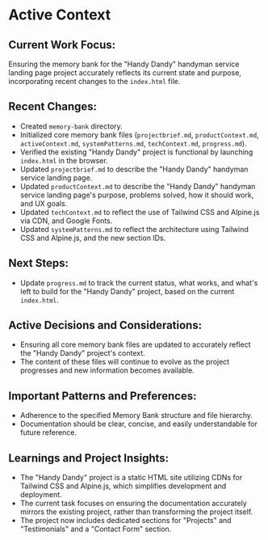 # Active Context

## Current Work Focus:
Ensuring the memory bank for the "Handy Dandy" handyman service landing page project accurately reflects its current state and purpose, incorporating recent changes to the `index.html` file.

## Recent Changes:
- Created `memory-bank` directory.
- Initialized core memory bank files (`projectbrief.md`, `productContext.md`, `activeContext.md`, `systemPatterns.md`, `techContext.md`, `progress.md`).
- Verified the existing "Handy Dandy" project is functional by launching `index.html` in the browser.
- Updated `projectbrief.md` to describe the "Handy Dandy" handyman service landing page.
- Updated `productContext.md` to describe the "Handy Dandy" handyman service landing page's purpose, problems solved, how it should work, and UX goals.
- Updated `techContext.md` to reflect the use of Tailwind CSS and Alpine.js via CDN, and Google Fonts.
- Updated `systemPatterns.md` to reflect the architecture using Tailwind CSS and Alpine.js, and the new section IDs.

## Next Steps:
- Update `progress.md` to track the current status, what works, and what's left to build for the "Handy Dandy" project, based on the current `index.html`.

## Active Decisions and Considerations:
- Ensuring all core memory bank files are updated to accurately reflect the "Handy Dandy" project's context.
- The content of these files will continue to evolve as the project progresses and new information becomes available.

## Important Patterns and Preferences:
- Adherence to the specified Memory Bank structure and file hierarchy.
- Documentation should be clear, concise, and easily understandable for future reference.

## Learnings and Project Insights:
- The "Handy Dandy" project is a static HTML site utilizing CDNs for Tailwind CSS and Alpine.js, which simplifies development and deployment.
- The current task focuses on ensuring the documentation accurately mirrors the existing project, rather than transforming the project itself.
- The project now includes dedicated sections for "Projects" and "Testimonials" and a "Contact Form" section.
